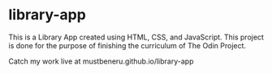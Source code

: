 # library-app

This is a Library App created using HTML, CSS, and JavaScript. This project is done for the purpose of finishing the curriculum of The Odin Project.

Catch my work live at mustbeneru.github.io/library-app